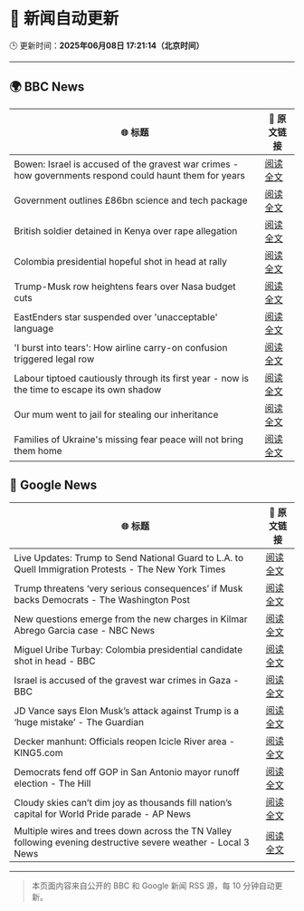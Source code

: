# 🧠 新闻自动更新

🕒 更新时间：**2025年06月08日 17:21:14（北京时间）**

---

## 🌍 BBC News

| 🌐 标题 | 🔗 原文链接 |
|--------|-------------|
| Bowen: Israel is accused of the gravest war crimes - how governments respond could haunt them for years | [阅读全文](https://www.bbc.com/news/articles/c0r1xl5wgnko) |
| Government outlines £86bn science and tech package | [阅读全文](https://www.bbc.com/news/articles/cn7zngr6jn5o) |
| British soldier detained in Kenya over rape allegation | [阅读全文](https://www.bbc.com/news/articles/cx27vqvkn9vo) |
| Colombia presidential hopeful shot in head at rally | [阅读全文](https://www.bbc.com/news/articles/c9dq8yxxy8zo) |
| Trump-Musk row heightens fears over Nasa budget cuts | [阅读全文](https://www.bbc.com/news/articles/c87jq0djw00o) |
| EastEnders star suspended over 'unacceptable' language | [阅读全文](https://www.bbc.com/news/articles/cx2qxd1e1pyo) |
| 'I burst into tears': How airline carry-on confusion triggered legal row | [阅读全文](https://www.bbc.com/news/articles/cz70ny09x07o) |
| Labour tiptoed cautiously through its first year - now is the time to escape its own shadow | [阅读全文](https://www.bbc.com/news/articles/czdye1963jmo) |
| Our mum went to jail for stealing our inheritance | [阅读全文](https://www.bbc.com/news/articles/cvgdzznggdvo) |
| Families of Ukraine's missing fear peace will not bring them home | [阅读全文](https://www.bbc.com/news/articles/c9wg2jelpyno) |

## 📰 Google News

| 🌐 标题 | 🔗 原文链接 |
|--------|-------------|
| Live Updates: Trump to Send National Guard to L.A. to Quell Immigration Protests - The New York Times | [阅读全文](https://news.google.com/rss/articles/CBMie0FVX3lxTE96RGl6VEhVV3M4cUtqVlpNczVfU0dDMEV6TVZVNzBreXpSYU1xQ0tMZkZiVmVSZmZRb3RLeVFpQkFHNGl4eF9DeGhYakNuUDAyMmE0alo1bUhRM2RxX2UzRzdwbVk5Q3ZUbjFkVUVncDhhNGE5eHpHcHMwdw?oc=5) |
| Trump threatens ‘very serious consequences’ if Musk backs Democrats - The Washington Post | [阅读全文](https://news.google.com/rss/articles/CBMigwFBVV95cUxQTk9XSWVkT2pVY0k2SS1acWdETTF6YnV0ckpDT1IyWXNOUWE5N0JQeWhvb3pfT191UFdIcHFMcTZaanZTUElaaV9Jby1QNW5EZFdJaDFkUG84TFUyZ3lCYVJ6SFJuMVB1VGZvUUozeHN0ZUVLeXFsM1dhLXdkMnlwQTdkOA?oc=5) |
| New questions emerge from the new charges in Kilmar Abrego Garcia case - NBC News | [阅读全文](https://news.google.com/rss/articles/CBMihAFBVV95cUxNazBZbjJZQmthTVFJRlJyTnFiaU5ObmRoUEhmY2Z5M2U4R1JKVTJSMkRoaE5TOWhkU1c2MWVCbk9fM2pMdnVPQl9XbHJIeEtmclgyXzl3T2stZy16eDVydmloNHF6R2Z0N2UweEhYNVFaOE5rTTA5eDRPLXhoV2xRem1HV3XSAVZBVV95cUxPTHA0T3dtNEliLTlSemx1ZW52S3JZT1dBUTFwX0VCckpSaDZHY19uUGdkV1o0aVF1Y1ZfdHpxZGZHblAxWXJPS1dYU1M3YUNydWNvYlBzUQ?oc=5) |
| Miguel Uribe Turbay: Colombia presidential candidate shot in head - BBC | [阅读全文](https://news.google.com/rss/articles/CBMiWkFVX3lxTE54ekx0S3R4bW9uVzJVRkNmVktkNnRrQ0lXQS15SXdfY2MxY2FFS212UFNqelBwcG9sQjRzNmhRZ2RXTUJSdUdSVi1CRVRjTjFTUEhKcXBXZDZ4UdIBX0FVX3lxTFBuZE1qVkx2cUZBRFp4MngyMTdxSEl1SUMxMjNLSTZ4SHRWTUUzTWRlaFQtcWkxTG5zVW9MUTFhMkUtaE1QSnFXRGx4Nm5MSjczYTFoUDBsNUliSmdNNlNV?oc=5) |
| Israel is accused of the gravest war crimes in Gaza - BBC | [阅读全文](https://news.google.com/rss/articles/CBMiWkFVX3lxTE85MzdCa09pY1gxWm1Da19PeElEWVQ1Q0VyQ1E2NGpZVTBOdHpMU0ZxMWVnZDFtZFA0cThkRktGUEJiTm50YTdCWm1qMlBuVmFjYjgzOHBEQlNsQdIBX0FVX3lxTFAyeER5NWMwWVBCUHc2YWJSdzUzYVFxSEt3aDZEb194ODZGeEtoWnQ5eXJmbTR6c3VWVWMyY1lQc3VUR3pLeDFCanZlaXRydnpqcnBVY1ZReC1TRENFV1gw?oc=5) |
| JD Vance says Elon Musk’s attack against Trump is a ‘huge mistake’ - The Guardian | [阅读全文](https://news.google.com/rss/articles/CBMifEFVX3lxTFA2eENjeDF6Y2U3eDFkSGpVaHE0TVowRGQzc2N5ek13NFZVb25RS3dmaGFFbzZ3T3RWeEExMFFvQkZ5SVRIQjktZ3FPWHFadmdEZm5VaHpLalJDTVpnVS1lQjQzclpnTWVDTEJTRTRRUzZ3UDRuTmh2VTNpOUE?oc=5) |
| Decker manhunt: Officials reopen Icicle River area - KING5.com | [阅读全文](https://news.google.com/rss/articles/CBMiywFBVV95cUxOZU5rSkNhN3RyVGZlbFpKb0J2cS1IbjItS21vVUJlaE82NHo5Znl1cFQ3RGgzcUV1V3BqVTFNU3RfZG01VURHeGpkZHhCVkRXam9GZHpvUFNiR0lXVXFZMHhra2hNSmZlM0tnc0FUa1ZuYzlXeUVEejdaUHhMa2FWbmFFbHZoNDhXOUhvX2dtYzBHeF9rRmhLMEU2YlBWQXNEblNDV1ZXbHprQnoyN0VsY2xrUVVxUU9lc3NvNUJkaGdjMnVwYlNsWTNvdw?oc=5) |
| Democrats fend off GOP in San Antonio mayor runoff election - The Hill | [阅读全文](https://news.google.com/rss/articles/CBMihwFBVV95cUxPcHVUT1duWDJCcWhGSkZ5TU9MU2hCZS1tTWpoblJHeTJWcFRuWkdSOE9GQ2JVeFBGeVd0MEJYRjdhV25uQUp5QTFQX0JGcnd5V1VCMFlnYTE0djktbVEzUjJocThDNFdCdVpPVEd5b0s4N0xVN3NUc2JpVnpoSDZBNkNMb0dmc3fSAYwBQVVfeXFMUDNvaERITWtzYVpKaVYtY25pVmFyaG8xa21sRV9zZjVZOE0yelducld3d1h4NUMwSjNGRWxEaEN4Q0xRUWNINk9COTB5N05LV3QwMlVjU2RqOVA1SWI0R2Q1WmdMOWN5NnVXWDlWY0pkMmZuVEEwNWl5Ty1CLVNlTkw3aXdTbV9Ra1E0M2Y?oc=5) |
| Cloudy skies can’t dim joy as thousands fill nation’s capital for World Pride parade - AP News | [阅读全文](https://news.google.com/rss/articles/CBMinAFBVV95cUxNWGJaSmxmejk2Wi1WM1hTY2Mtd3JHcDAwNDlRZW9jVXBKeVJkRjVVUzhXczdmSWs1RXM5cHBzLUtjYzJGRjIyb2dSY1dIanNVSHJxNW9jRkxmQld0V054aDJqMWdHMG9QQUU2V1BEWF96Yy0zb2p5WkZ2T3B5VXhxOGNJdmpBYWRXc1haejhtYUJiN0xndFVKQzBIX18?oc=5) |
| Multiple wires and trees down across the TN Valley following evening destructive severe weather - Local 3 News | [阅读全文](https://news.google.com/rss/articles/CBMikAJBVV95cUxQcUVzOUtMRFJvZEhfUktpZW0zTkRtOTVDbUFreVBISENJTGE4dkZCWlkwWDhNTEd3bnhmZGU4QXJRY1NQaXJwUTd0STNiSHY0ZDRNNnlYS2VPMWdLYTVpNnV2aFB3eVllYU0yam4yNWpweXU3VVkxMWdxcF9FT3NoTjk2dm9KVElTNHdObzVPODhxNWc5SFpuZ1hpcEVLQllWU3AtMXFQMndJcTNfeWcyTTh1RnRJQWJBcEZuS01xaEZjRmRMYUtTUVIyRUdodlpfVnBRYldPWTh2eWJ5ME4xMlZBVGFiYTBJelIxZExiQWtPX2o3dDRvNHJBYm53Nk1SdDRJRWl5enp4SEE3TjUwbA?oc=5) |

---
> 本页面内容来自公开的 BBC 和 Google 新闻 RSS 源，每 10 分钟自动更新。